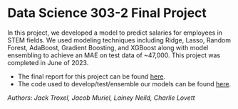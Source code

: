 # Data Science 303-2 Final Project
In this project, we developed a model to predict salaries for employees in STEM fields. We used modeling techniques including Ridge, Lasso, Random Forest, AdaBoost, Gradient Boosting, and XGBoost along with model ensembling to achieve an MAE on test data of ~47,000. This project was completed in June of 2023. 

* The final report for this project can be found [here](https://jtroxel7.github.io/Predicting-STEM-Salaries/LCJJ_Project_Report.html).
* The code used to develop/test/ensemble our models can be found [here](https://jtroxel7.github.io/Predicting-STEM-Salaries/LCJJ_Project_code.html).

*Authors: Jack Troxel, Jacob Muriel, Lainey Neild, Charlie Lovett*
